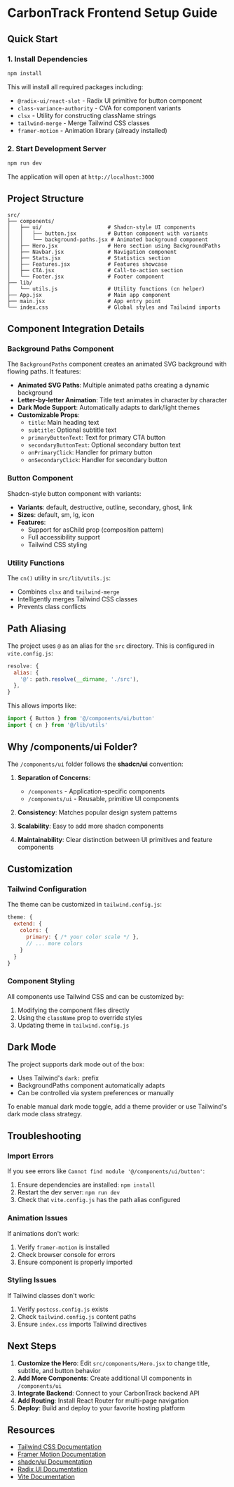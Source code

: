 # CarbonTrack Frontend Setup Guide

## Quick Start

### 1. Install Dependencies

```bash
npm install
```

This will install all required packages including:
- `@radix-ui/react-slot` - Radix UI primitive for button component
- `class-variance-authority` - CVA for component variants
- `clsx` - Utility for constructing className strings
- `tailwind-merge` - Merge Tailwind CSS classes
- `framer-motion` - Animation library (already installed)

### 2. Start Development Server

```bash
npm run dev
```

The application will open at `http://localhost:3000`

## Project Structure

```
src/
├── components/
│   ├── ui/                     # Shadcn-style UI components
│   │   ├── button.jsx          # Button component with variants
│   │   └── background-paths.jsx # Animated background component
│   ├── Hero.jsx                # Hero section using BackgroundPaths
│   ├── Navbar.jsx              # Navigation component
│   ├── Stats.jsx               # Statistics section
│   ├── Features.jsx            # Features showcase
│   ├── CTA.jsx                 # Call-to-action section
│   └── Footer.jsx              # Footer component
├── lib/
│   └── utils.js                # Utility functions (cn helper)
├── App.jsx                     # Main app component
├── main.jsx                    # App entry point
└── index.css                   # Global styles and Tailwind imports
```

## Component Integration Details

### Background Paths Component

The `BackgroundPaths` component creates an animated SVG background with flowing paths. It features:

- **Animated SVG Paths**: Multiple animated paths creating a dynamic background
- **Letter-by-letter Animation**: Title text animates in character by character
- **Dark Mode Support**: Automatically adapts to dark/light themes
- **Customizable Props**:
  - `title`: Main heading text
  - `subtitle`: Optional subtitle text
  - `primaryButtonText`: Text for primary CTA button
  - `secondaryButtonText`: Optional secondary button text
  - `onPrimaryClick`: Handler for primary button
  - `onSecondaryClick`: Handler for secondary button

### Button Component

Shadcn-style button component with variants:

- **Variants**: default, destructive, outline, secondary, ghost, link
- **Sizes**: default, sm, lg, icon
- **Features**: 
  - Support for asChild prop (composition pattern)
  - Full accessibility support
  - Tailwind CSS styling

### Utility Functions

The `cn()` utility in `src/lib/utils.js`:
- Combines `clsx` and `tailwind-merge`
- Intelligently merges Tailwind CSS classes
- Prevents class conflicts

## Path Aliasing

The project uses `@` as an alias for the `src` directory. This is configured in `vite.config.js`:

```javascript
resolve: {
  alias: {
    '@': path.resolve(__dirname, './src'),
  },
}
```

This allows imports like:
```javascript
import { Button } from '@/components/ui/button'
import { cn } from '@/lib/utils'
```

## Why /components/ui Folder?

The `/components/ui` folder follows the **shadcn/ui** convention:

1. **Separation of Concerns**: 
   - `/components` - Application-specific components
   - `/components/ui` - Reusable, primitive UI components

2. **Consistency**: Matches popular design system patterns

3. **Scalability**: Easy to add more shadcn components

4. **Maintainability**: Clear distinction between UI primitives and feature components

## Customization

### Tailwind Configuration

The theme can be customized in `tailwind.config.js`:

```javascript
theme: {
  extend: {
    colors: {
      primary: { /* your color scale */ },
      // ... more colors
    }
  }
}
```

### Component Styling

All components use Tailwind CSS and can be customized by:
1. Modifying the component files directly
2. Using the `className` prop to override styles
3. Updating theme in `tailwind.config.js`

## Dark Mode

The project supports dark mode out of the box:

- Uses Tailwind's `dark:` prefix
- BackgroundPaths component automatically adapts
- Can be controlled via system preferences or manually

To enable manual dark mode toggle, add a theme provider or use Tailwind's dark mode class strategy.

## Troubleshooting

### Import Errors

If you see errors like `Cannot find module '@/components/ui/button'`:

1. Ensure dependencies are installed: `npm install`
2. Restart the dev server: `npm run dev`
3. Check that `vite.config.js` has the path alias configured

### Animation Issues

If animations don't work:

1. Verify `framer-motion` is installed
2. Check browser console for errors
3. Ensure component is properly imported

### Styling Issues

If Tailwind classes don't work:

1. Verify `postcss.config.js` exists
2. Check `tailwind.config.js` content paths
3. Ensure `index.css` imports Tailwind directives

## Next Steps

1. **Customize the Hero**: Edit `src/components/Hero.jsx` to change title, subtitle, and button behavior
2. **Add More Components**: Create additional UI components in `/components/ui`
3. **Integrate Backend**: Connect to your CarbonTrack backend API
4. **Add Routing**: Install React Router for multi-page navigation
5. **Deploy**: Build and deploy to your favorite hosting platform

## Resources

- [Tailwind CSS Documentation](https://tailwindcss.com/docs)
- [Framer Motion Documentation](https://www.framer.com/motion/)
- [shadcn/ui Documentation](https://ui.shadcn.com/)
- [Radix UI Documentation](https://www.radix-ui.com/)
- [Vite Documentation](https://vitejs.dev/)
